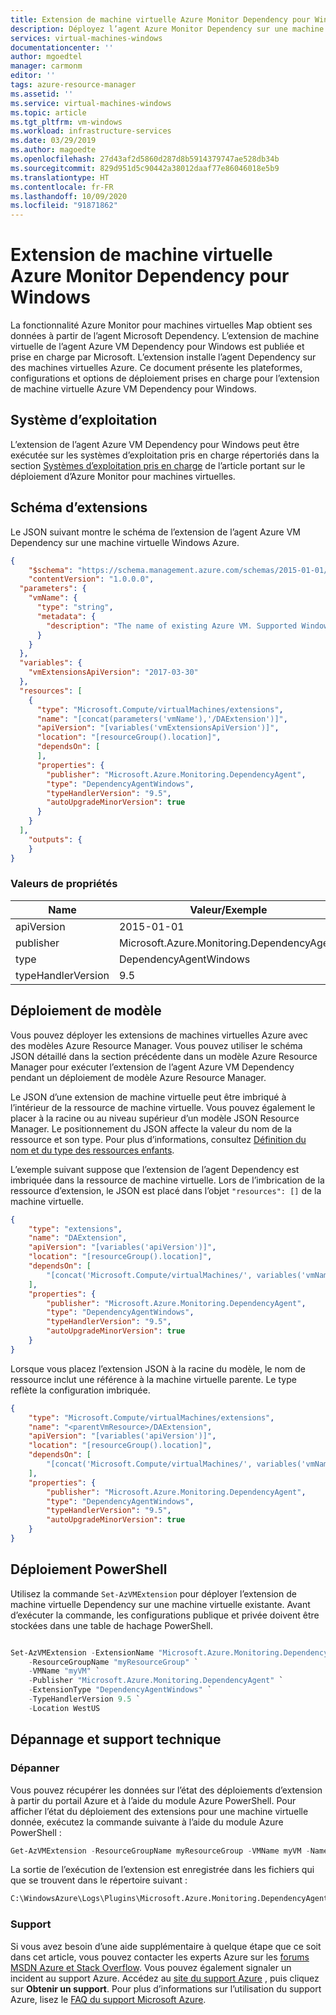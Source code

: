 ```yaml
---
title: Extension de machine virtuelle Azure Monitor Dependency pour Windows
description: Déployez l’agent Azure Monitor Dependency sur une machine virtuelle Windows à l’aide d’une extension de machine virtuelle.
services: virtual-machines-windows
documentationcenter: ''
author: mgoedtel
manager: carmonm
editor: ''
tags: azure-resource-manager
ms.assetid: ''
ms.service: virtual-machines-windows
ms.topic: article
ms.tgt_pltfrm: vm-windows
ms.workload: infrastructure-services
ms.date: 03/29/2019
ms.author: magoedte
ms.openlocfilehash: 27d43af2d5860d287d8b5914379747ae528db34b
ms.sourcegitcommit: 829d951d5c90442a38012daaf77e86046018e5b9
ms.translationtype: HT
ms.contentlocale: fr-FR
ms.lasthandoff: 10/09/2020
ms.locfileid: "91871862"
---
```

# <a name="azure-monitor-dependency-virtual-machine-extension-for-windows"></a>Extension de machine virtuelle Azure Monitor Dependency pour Windows

La fonctionnalité Azure Monitor pour machines virtuelles Map obtient ses données à partir de l’agent Microsoft Dependency. L’extension de machine virtuelle de l’agent Azure VM Dependency pour Windows est publiée et prise en charge par Microsoft. L’extension installe l’agent Dependency sur des machines virtuelles Azure. Ce document présente les plateformes, configurations et options de déploiement prises en charge pour l’extension de machine virtuelle Azure VM Dependency pour Windows.

## <a name="operating-system"></a>Système d’exploitation

L’extension de l’agent Azure VM Dependency pour Windows peut être exécutée sur les systèmes d’exploitation pris en charge répertoriés dans la section [Systèmes d’exploitation pris en charge](../../azure-monitor/insights/vminsights-enable-overview.md#supported-operating-systems) de l’article portant sur le déploiement d’Azure Monitor pour machines virtuelles.

## <a name="extension-schema"></a>Schéma d’extensions

Le JSON suivant montre le schéma de l’extension de l’agent Azure VM Dependency sur une machine virtuelle Windows Azure.

```json
{
    "$schema": "https://schema.management.azure.com/schemas/2015-01-01/deploymentTemplate.json#",
    "contentVersion": "1.0.0.0",
  "parameters": {
    "vmName": {
      "type": "string",
      "metadata": {
        "description": "The name of existing Azure VM. Supported Windows Server versions:  2008 R2 and above (x64)."
      }
    }
  },
  "variables": {
    "vmExtensionsApiVersion": "2017-03-30"
  },
  "resources": [
    {
      "type": "Microsoft.Compute/virtualMachines/extensions",
      "name": "[concat(parameters('vmName'),'/DAExtension')]",
      "apiVersion": "[variables('vmExtensionsApiVersion')]",
      "location": "[resourceGroup().location]",
      "dependsOn": [
      ],
      "properties": {
        "publisher": "Microsoft.Azure.Monitoring.DependencyAgent",
        "type": "DependencyAgentWindows",
        "typeHandlerVersion": "9.5",
        "autoUpgradeMinorVersion": true
      }
    }
  ],
    "outputs": {
    }
}
```

### <a name="property-values"></a>Valeurs de propriétés

| Name | Valeur/Exemple |
| ---- | ---- |
| apiVersion | 2015-01-01 |
| publisher | Microsoft.Azure.Monitoring.DependencyAgent |
| type | DependencyAgentWindows |
| typeHandlerVersion | 9.5 |

## <a name="template-deployment"></a>Déploiement de modèle

Vous pouvez déployer les extensions de machines virtuelles Azure avec des modèles Azure Resource Manager. Vous pouvez utiliser le schéma JSON détaillé dans la section précédente dans un modèle Azure Resource Manager pour exécuter l’extension de l’agent Azure VM Dependency pendant un déploiement de modèle Azure Resource Manager.

Le JSON d’une extension de machine virtuelle peut être imbriqué à l’intérieur de la ressource de machine virtuelle. Vous pouvez également le placer à la racine ou au niveau supérieur d’un modèle JSON Resource Manager. Le positionnement du JSON affecte la valeur du nom de la ressource et son type. Pour plus d’informations, consultez [Définition du nom et du type des ressources enfants](../../azure-resource-manager/templates/child-resource-name-type.md).

L’exemple suivant suppose que l’extension de l’agent Dependency est imbriquée dans la ressource de machine virtuelle. Lors de l’imbrication de la ressource d’extension, le JSON est placé dans l’objet `"resources": []` de la machine virtuelle.


```json
{
    "type": "extensions",
    "name": "DAExtension",
    "apiVersion": "[variables('apiVersion')]",
    "location": "[resourceGroup().location]",
    "dependsOn": [
        "[concat('Microsoft.Compute/virtualMachines/', variables('vmName'))]"
    ],
    "properties": {
        "publisher": "Microsoft.Azure.Monitoring.DependencyAgent",
        "type": "DependencyAgentWindows",
        "typeHandlerVersion": "9.5",
        "autoUpgradeMinorVersion": true
    }
}
```

Lorsque vous placez l’extension JSON à la racine du modèle, le nom de ressource inclut une référence à la machine virtuelle parente. Le type reflète la configuration imbriquée.

```json
{
    "type": "Microsoft.Compute/virtualMachines/extensions",
    "name": "<parentVmResource>/DAExtension",
    "apiVersion": "[variables('apiVersion')]",
    "location": "[resourceGroup().location]",
    "dependsOn": [
        "[concat('Microsoft.Compute/virtualMachines/', variables('vmName'))]"
    ],
    "properties": {
        "publisher": "Microsoft.Azure.Monitoring.DependencyAgent",
        "type": "DependencyAgentWindows",
        "typeHandlerVersion": "9.5",
        "autoUpgradeMinorVersion": true
    }
}
```

## <a name="powershell-deployment"></a>Déploiement PowerShell

Utilisez la commande `Set-AzVMExtension` pour déployer l’extension de machine virtuelle Dependency sur une machine virtuelle existante. Avant d’exécuter la commande, les configurations publique et privée doivent être stockées dans une table de hachage PowerShell.

```powershell

Set-AzVMExtension -ExtensionName "Microsoft.Azure.Monitoring.DependencyAgent" `
    -ResourceGroupName "myResourceGroup" `
    -VMName "myVM" `
    -Publisher "Microsoft.Azure.Monitoring.DependencyAgent" `
    -ExtensionType "DependencyAgentWindows" `
    -TypeHandlerVersion 9.5 `
    -Location WestUS 
```

## <a name="troubleshoot-and-support"></a>Dépannage et support technique

### <a name="troubleshoot"></a>Dépanner

Vous pouvez récupérer les données sur l’état des déploiements d’extension à partir du portail Azure et à l’aide du module Azure PowerShell. Pour afficher l’état du déploiement des extensions pour une machine virtuelle donnée, exécutez la commande suivante à l’aide du module Azure PowerShell :

```powershell
Get-AzVMExtension -ResourceGroupName myResourceGroup -VMName myVM -Name myExtensionName
```

La sortie de l’exécution de l’extension est enregistrée dans les fichiers qui que se trouvent dans le répertoire suivant :

```cmd
C:\WindowsAzure\Logs\Plugins\Microsoft.Azure.Monitoring.DependencyAgent\
```

### <a name="support"></a>Support

Si vous avez besoin d’une aide supplémentaire à quelque étape que ce soit dans cet article, vous pouvez contacter les experts Azure sur les [forums MSDN Azure et Stack Overflow](https://azure.microsoft.com/support/forums/). Vous pouvez également signaler un incident au support Azure. Accédez au [site du support Azure](https://azure.microsoft.com/support/options/) , puis cliquez sur **Obtenir un support**. Pour plus d’informations sur l’utilisation du support Azure, lisez le [FAQ du support Microsoft Azure](https://azure.microsoft.com/support/faq/).
